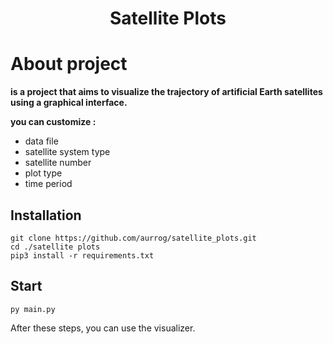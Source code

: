 <h1 align="center" id="title">Satellite Plots</h1>


# **About project**
**is a project that aims to visualize the trajectory of artificial Earth satellites using a graphical interface.**

**you can customize :**
- data file
- satellite system type
- satellite number
- plot type
- time period

## **Installation**
```commandline
git clone https://github.com/aurrog/satellite_plots.git
cd ./satellite plots
pip3 install -r requirements.txt
```

## **Start**
```commandline
py main.py
```

After these steps, you can use the visualizer.